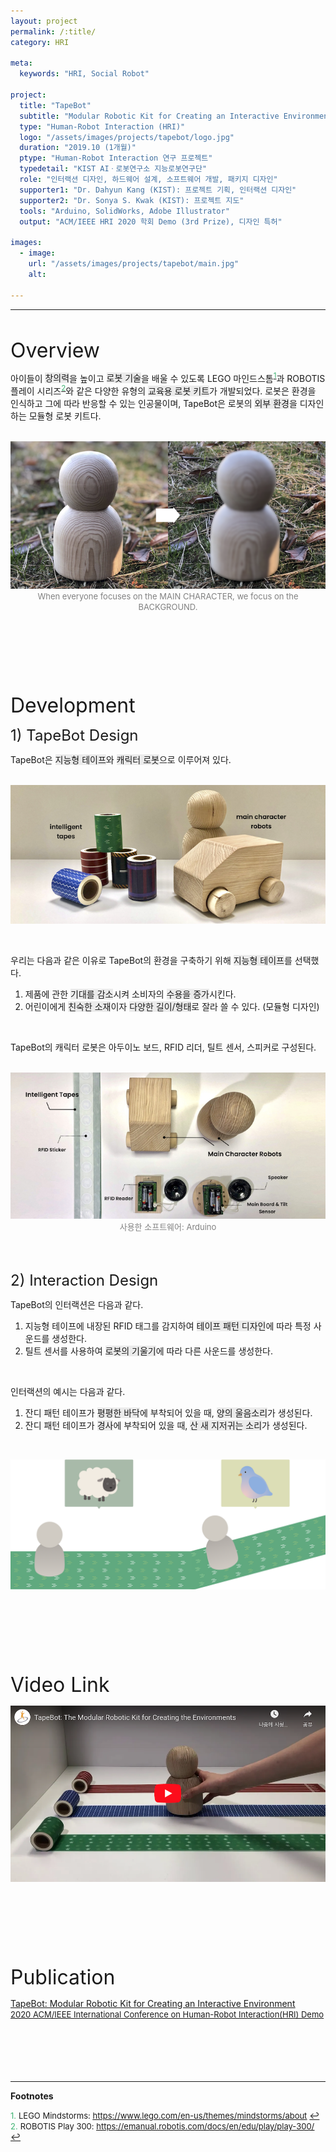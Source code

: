 ```yaml
---
layout: project
permalink: /:title/
category: HRI

meta:
  keywords: "HRI, Social Robot"

project:
  title: "TapeBot"
  subtitle: "Modular Robotic Kit for Creating an Interactive Environment"
  type: "Human-Robot Interaction (HRI)"
  logo: "/assets/images/projects/tapebot/logo.jpg"
  duration: "2019.10 (1개월)"
  ptype: "Human-Robot Interaction 연구 프로젝트"
  typedetail: "KIST AIㆍ로봇연구소 지능로봇연구단"
  role: "인터랙션 디자인, 하드웨어 설계, 소프트웨어 개발, 패키지 디자인"
  supporter1: "Dr. Dahyun Kang (KIST): 프로젝트 기획, 인터랙션 디자인"
  supporter2: "Dr. Sonya S. Kwak (KIST): 프로젝트 지도"
  tools: "Arduino, SolidWorks, Adobe Illustrator"
  output: "ACM/IEEE HRI 2020 학회 Demo (3rd Prize), 디자인 특허"

images:
  - image:
    url: "/assets/images/projects/tapebot/main.jpg"
    alt:

---
```

---
<br>

<font size="6em">Overview</font>
<br>

아이들이 <span style="background-color:#EBEBEB">창의력</span>을 높이고 <span style="background-color:#EBEBEB">로봇 기술</span>을 배울 수 있도록 LEGO 마인드스톰<sup id="F01">[<span style="color:MediumSeaGreen">1</span>](#footnote_1)</sup>과 ROBOTIS 플레이 시리즈<sup id="F02">[<span style="color:MediumSeaGreen">2</span>](#footnote_2)</sup>와 같은 다양한 유형의 <span style="background-color:#EBEBEB">교육용 로봇 키트</span>가 개발되었다. 로봇은 환경을 인식하고 그에 따라 반응할 수 있는 인공물이며, TapeBot은 로봇의 <span style="background-color:#EBEBEB">외부 환경</span>을 디자인하는 모듈형 로봇 키트다.  
<br>

<p align="center">
  <img src="/assets/images/projects/tapebot/de1.png">
  <br>
  <font size="2em" color="gray">When everyone focuses on the MAIN CHARACTER, we focus on the BACKGROUND.</font>
</p>
<br><br><br><br><br><br>

<font size="6em">Development</font>
<br>

<font size="5em">1) TapeBot Design</font>
<br>

TapeBot은 <span style="background-color:#EBEBEB">지능형 테이프</span>와 <span style="background-color:#EBEBEB">캐릭터 로봇</span>으로 이루어져 있다.  
<br>

<p align="center">
  <img src="/assets/images/projects/tapebot/de2.png">
</p>  
<br>

우리는 다음과 같은 이유로 TapeBot의 환경을 구축하기 위해 <span style="background-color:#EBEBEB">지능형 테이프</span>를 선택했다.
01. 제품에 관한 <span style="background-color:#EBEBEB">기대를 감소</span>시켜 소비자의 <span style="background-color:#EBEBEB">수용을 증가</span>시킨다.
02. 어린이에게 <span style="background-color:#EBEBEB">친숙한 소재</span>이자 <span style="background-color:#EBEBEB">다양한 길이/형태</span>로 잘라 쓸 수 있다. (모듈형 디자인)  
<br>

TapeBot의 캐릭터 로봇은 아두이노 보드, RFID 리더, 틸트 센서, 스피커로 구성된다.  
<br>

<p align="center">
  <img src="/assets/images/projects/tapebot/de3.png">
  <br>
  <font size="2em" color="gray">사용한 소프트웨어: Arduino</font>
</p>
<br><br>

<font size="5em">2) Interaction Design</font>
<br>

TapeBot의 인터랙션은 다음과 같다.
01. 지능형 테이프에 내장된 RFID 태그를 감지하여 <span style="background-color:#EBEBEB">테이프 패턴 디자인</span>에 따라 특정 사운드를 생성한다.
02. 틸트 센서를 사용하여 <span style="background-color:#EBEBEB">로봇의 기울기</span>에 따라 다른 사운드를 생성한다.  
<br>

인터랙션의 예시는 다음과 같다.
01. 잔디 패턴 테이프가 <span style="background-color:#EBEBEB">평평한 바닥</span>에 부착되어 있을 때, <span style="background-color:#EBEBEB">양의 울음소리</span>가 생성된다.
02. 잔디 패턴 테이프가 <span style="background-color:#EBEBEB">경사</span>에 부착되어 있을 때, <span style="background-color:#EBEBEB">산 새 지저귀는 소리</span>가 생성된다.  
<br>

<p align="center">
  <img src="/assets/images/projects/tapebot/de4.png">
</p>

<br><br><br><br><br><br>

<font size="6em">Video Link</font>
<br>

<p align="center">
  <a href="https://youtu.be/JyFbIBUp92c">
  <img src="/assets/images/projects/tapebot/video.png">
  </a>
</p>  
<br><br><br><br><br><br>

<font size="6em">Publication</font>
<br>

[<u>TapeBot: Modular Robotic Kit for Creating an Interactive Environment</u> <br> <font size="2em"><u>2020 ACM/IEEE International Conference on Human-Robot Interaction(HRI) Demo</u></font>](https://dl.acm.org/doi/10.1145/3371382.3378200)
<br><br><br><br><br><br>

---

**Footnotes**  

<a name="footnote_1"><font size="2em" color="MediumSeaGreen">1.</font></a> <font size="2em">LEGO Mindstorms: </font>[<font size="2em"><u>https://www.lego.com/en-us/themes/mindstorms/about</u></font>](https://www.lego.com/en-us/themes/mindstorms/about) [↩](#F01)  
<a name="footnote_2"><font size="2em" color="MediumSeaGreen">2.</font></a> <font size="2em">ROBOTIS Play 300: </font>[<font size="2em"><u>https://emanual.robotis.com/docs/en/edu/play/play-300/</u></font>](https://emanual.robotis.com/docs/en/edu/play/play-300/) [↩](#F02)  
<br><br><br>
